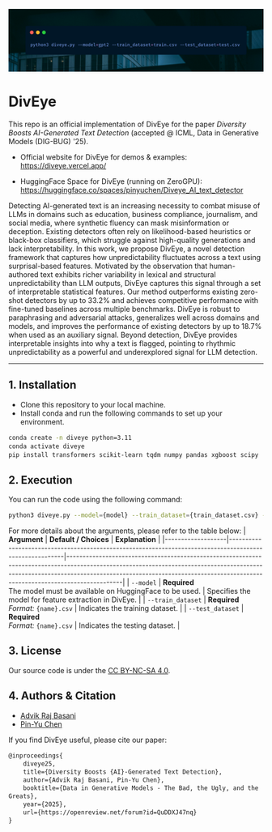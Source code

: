 ![code](./assets/code.png)

# DivEye

This repo is an official implementation of DivEye for the paper *Diversity Boosts AI-Generated Text Detection* (accepted @ ICML, Data in Generative Models (DIG-BUG) '25). 

- Official website for DivEye for demos & examples: https://diveye.vercel.app/
 
- HuggingFace Space for DivEye (running on ZeroGPU): https://huggingface.co/spaces/pinyuchen/Diveye_AI_text_detector

Detecting AI-generated text is an increasing necessity to combat misuse of LLMs in domains such as education, business compliance, journalism, and social media, where synthetic fluency can mask misinformation or deception. Existing detectors often rely on likelihood-based heuristics  or black-box classifiers, which struggle against high-quality generations and lack interpretability. In this work, we propose DivEye, a novel detection framework that captures how unpredictability fluctuates across a text using surprisal-based features. Motivated by the observation that human-authored text exhibits richer variability in lexical and structural unpredictability than LLM outputs, DivEye captures this signal through a set of interpretable statistical features. Our method outperforms existing zero-shot detectors by up to 33.2% and achieves competitive performance with fine-tuned baselines across multiple benchmarks. DivEye is robust to paraphrasing and adversarial attacks, generalizes well across domains and models, and improves the performance of existing detectors by up to 18.7% when used as an auxiliary signal. Beyond detection, DivEye provides interpretable insights into why a text is flagged, pointing to rhythmic unpredictability as a powerful and underexplored signal for LLM detection.

---
## 1. Installation
- Clone this repository to your local machine.
- Install conda and run the following commands to set up your environment.
```bash
conda create -n diveye python=3.11
conda activate diveye
pip install transformers scikit-learn tqdm numpy pandas xgboost scipy
```

## 2. Execution
You can run the code using the following command:
```bash
python3 diveye.py --model={model} --train_dataset={train_dataset.csv} --test_dataset={test_dataset.csv}
```

For more details about the arguments, please refer to the table below:
| **Argument**      | **Default / Choices**                                                                                   | **Explanation**                                                                                                                                                                                                                                           |
|-------------------|---------------------------------------------------------------------------------------------------------|-----------------------------------------------------------------------------------------------------------------------------------------------------------------------------------------------------------------------------------------------------------|
| `--model`  | **Required** <br> The model must be available on HuggingFace to be used. | Specifies the model for feature extraction in DivEye. |
| `--train_dataset` | **Required** <br> *Format:* `{name}.csv` | Indicates the training dataset. |
| `--test_dataset`  | **Required** <br> *Format:* `{name}.csv` | Indicates the testing dataset.  |

## 3. License
Our source code is under the [CC BY-NC-SA 4.0](https://creativecommons.org/licenses/by-nc-sa/4.0/).

## 4. Authors & Citation
- [Advik Raj Basani](https://github.com/FloofCat)
- [Pin-Yu Chen](https://github.com/pinyuchen)

If you find DivEye useful, please cite our paper:
```
@inproceedings{
    diveye25,
    title={Diversity Boosts {AI}-Generated Text Detection},
    author={Advik Raj Basani, Pin-Yu Chen},
    booktitle={Data in Generative Models - The Bad, the Ugly, and the Greats},
    year={2025},
    url={https://openreview.net/forum?id=QuDDXJ47nq}
}
```
